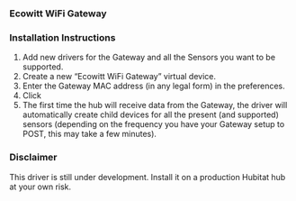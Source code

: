 ### <span class="c8">Ecowitt WiFi Gateway</span>

### <span class="c4">Installation Instructions</span>

<span class="c0"></span>

1.  <span class="c0">Add new drivers for the Gateway and all the Sensors you want to be supported.</span>
2.  <span class="c0">Create a new “Ecowitt WiFi Gateway” virtual device.</span>
3.  <span class="c0">Enter the Gateway MAC address (in any legal form) in the preferences.</span>
4.  <span class="c0">Click <Save Preferences></span>
5.  <span class="c0">The first time the hub will receive data from the Gateway, the driver will automatically create child devices for all the present (and supported) sensors (depending on the frequency you have your Gateway setup to POST, this may take a few minutes).</span>

### <span class="c4">Disclaimer</span>

<span class="c0"></span>

<span>This driver is still under development. Install it on a production Hubitat hub at your own risk.</span>
